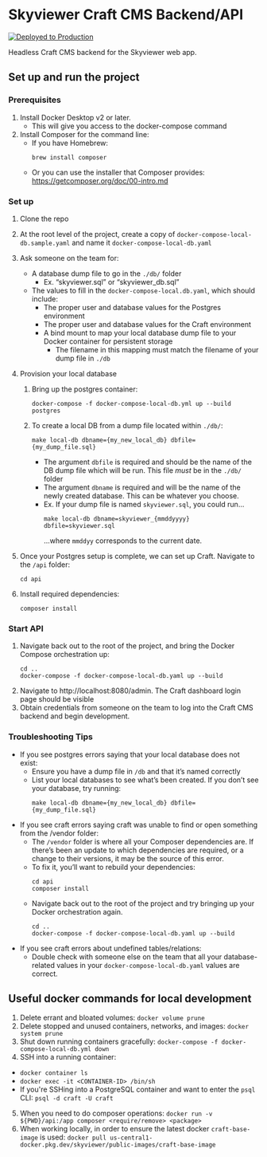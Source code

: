 # Skyviewer Craft CMS Backend/API


[![Deployed to Production](https://github.com/lsst-epo/skyviewer-api/actions/workflows/build-and-push.yaml/badge.svg)](https://github.com/lsst-epo/skyviewer-api/actions/workflows/build-and-push.yaml)

Headless Craft CMS backend for the Skyviewer web app.

## Set up and run the project
### Prerequisites
1. Install Docker Desktop v2 or later. 
    - This will give you access to the docker-compose command
2. Install Composer for the command line:
    - If you have Homebrew: 
        ```
        brew install composer
        ```
    - Or you can use the installer that Composer provides: https://getcomposer.org/doc/00-intro.md

### Set up
1. Clone the repo
2. At the root level of the project, create a copy of `docker-compose-local-db.sample.yaml` and name it `docker-compose-local-db.yaml`
3. Ask someone on the team for:
    - A database dump file to go in the `./db/` folder
        - Ex. “skyviewer.sql” or “skyviewer_db.sql”
    - The values to fill in the `docker-compose-local.db.yaml`, which should include:
        - The proper user and database values for the Postgres environment
        - The proper user and database values for the Craft environment 
        - A bind mount to map your local database dump file to your Docker container for persistent storage
            - The filename in this mapping must match the filename of your dump file in `./db`
4. Provision your local database
    1. Bring up the postgres container: 
        ```
        docker-compose -f docker-compose-local-db.yml up --build postgres
        ```
    2. To create a local DB from a dump file located within `./db/`: 
        ```
        make local-db dbname={my_new_local_db} dbfile={my_dump_file.sql}
        ```
        - The argument `dbfile` is required and should be the name of the DB dump file which will be run. This file _must_ be in the `./db/` folder
        - The argument `dbname` is required and will be the name of the newly created database. This can be whatever you choose.
        - Ex. If your dump file is named `skyviewer.sql`, you could run...
            ```
            make local-db dbname=skyviewer_{mmddyyyy} dbfile=skyviewer.sql
            ```
            ...where `mmddyy` corresponds to the current date. 

5. Once your Postgres setup is complete, we can set up Craft. Navigate to the `/api` folder: 
    ```
    cd api
    ```
6. Install required dependencies:
    ```
    composer install
    ```

### Start API
1. Navigate back out to the root of the project, and bring the Docker Compose orchestration up:
    ```
    cd ..
    docker-compose -f docker-compose-local-db.yaml up --build
    ```
2. Navigate to http://localhost:8080/admin. The Craft dashboard login page should be visible
3. Obtain credentials from someone on the team to log into the Craft CMS backend and begin development.

### Troubleshooting Tips
- If you see postgres errors saying that your local database does not exist:
    - Ensure you have a dump file in `/db` and that it’s named correctly
    - List your local databases to see what’s been created. If you don’t see your database, try running:
        ```
        make local-db dbname={my_new_local_db} dbfile={my_dump_file.sql}
        ```
- If you see craft errors saying craft was unable to find or open something from the /vendor folder: 
    - The `/vendor` folder is where all your Composer dependencies are. If there’s been an update to which dependencies are required, or a change to their versions, it may be the source of this error. 
    - To fix it, you’ll want to rebuild your dependencies:
        ```
        cd api
        composer install
        ```
    - Navigate back out to the root of the project and try bringing up your Docker orchestration again.
        ```
        cd ..
        docker-compose -f docker-compose-local-db.yaml up --build
        ```
- If you see craft errors about undefined tables/relations:
    - Double check with someone else on the team that all your database-related values in your `docker-compose-local-db.yaml` values are correct.


## Useful docker commands for local development

1. Delete errant and bloated volumes: `docker volume prune`
2. Delete stopped and unused containers, networks, and images: `docker system prune`
2. Shut down running containers gracefully: `docker-compose -f docker-compose-local-db.yml down`
3. SSH into a running container:
* `docker container ls`
* `docker exec -it <CONTAINER-ID> /bin/sh`
* If you're SSHing into a PostgreSQL container and want to enter the `psql` CLI: `psql -d craft -U craft`
5. When you need to do composer operations: `docker run -v ${PWD}/api:/app composer <require/remove> <package>`
7. When working locally, in order to ensure the latest docker `craft-base-image` is used: `docker pull us-central1-docker.pkg.dev/skyviewer/public-images/craft-base-image`